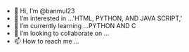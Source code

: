 - 👋 Hi, I’m @banmul23
- 👀 I’m interested in ...'HTML, PYTHON, AND JAVA SCRIPT,'
- 🌱 I’m currently learning ...PYTHON AND C
- 💞️ I’m looking to collaborate on ...
- 📫 How to reach me ...

<!---
banmul23/banmul23 is a ✨ special ✨ repository because its `README.md` (this file) appears on your GitHub profile.
You can click the Preview link to take a look at your changes.
--->
